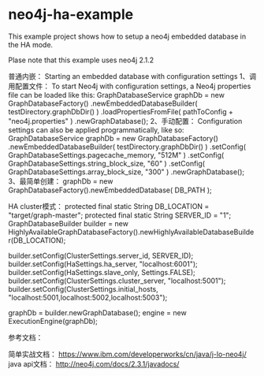 neo4j-ha-example
================

This example project shows how to setup a neo4j embedded database in the HA mode.

Plase note that this example uses neo4j 2.1.2 

普通内嵌：
Starting an embedded database with configuration settings
1、调用配置文件：
To start Neo4j with configuration settings, a Neo4j properties file can be loaded like this:
GraphDatabaseService graphDb = new GraphDatabaseFactory()
    .newEmbeddedDatabaseBuilder( testDirectory.graphDbDir() )
    .loadPropertiesFromFile( pathToConfig + "neo4j.properties" )
    .newGraphDatabase();
2、手动配置：
Configuration settings can also be applied programmatically, like so:
GraphDatabaseService graphDb = new GraphDatabaseFactory()
    .newEmbeddedDatabaseBuilder( testDirectory.graphDbDir() )
    .setConfig( GraphDatabaseSettings.pagecache_memory, "512M" )
    .setConfig( GraphDatabaseSettings.string_block_size, "60" )
    .setConfig( GraphDatabaseSettings.array_block_size, "300" )
    .newGraphDatabase();
3、最简单创建：
graphDb = new GraphDatabaseFactory().newEmbeddedDatabase( DB_PATH );

HA cluster模式：
protected final static String DB_LOCATION = "target/graph-master";
protected final static String SERVER_ID = "1";
GraphDatabaseBuilder builder = new HighlyAvailableGraphDatabaseFactory().newHighlyAvailableDatabaseBuilder(DB_LOCATION);

builder.setConfig(ClusterSettings.server_id, SERVER_ID);
builder.setConfig(HaSettings.ha_server, "localhost:6001");
builder.setConfig(HaSettings.slave_only, Settings.FALSE);
builder.setConfig(ClusterSettings.cluster_server, "localhost:5001");
builder.setConfig(ClusterSettings.initial_hosts, "localhost:5001,localhost:5002,localhost:5003");

graphDb = builder.newGraphDatabase();
engine = new ExecutionEngine(graphDb);

参考文档：

简单实战文档：
https://www.ibm.com/developerworks/cn/java/j-lo-neo4j/
java api文档：
http://neo4j.com/docs/2.3.1/javadocs/
